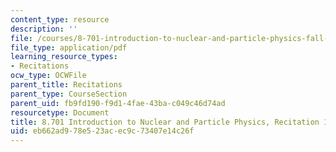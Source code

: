 ```yaml
---
content_type: resource
description: ''
file: /courses/8-701-introduction-to-nuclear-and-particle-physics-fall-2020/eb662ad978e523acec9c73407e14c26f_MIT8_701f20_rec12_soln.pdf
file_type: application/pdf
learning_resource_types:
- Recitations
ocw_type: OCWFile
parent_title: Recitations
parent_type: CourseSection
parent_uid: fb9fd190-f9d1-4fae-43ba-c049c46d74ad
resourcetype: Document
title: 8.701 Introduction to Nuclear and Particle Physics, Recitation 12 Solutions
uid: eb662ad9-78e5-23ac-ec9c-73407e14c26f
---
```

